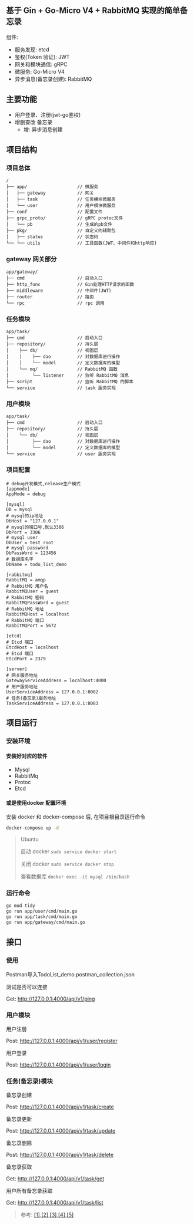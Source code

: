 ## 基于 Gin + Go-Micro V4 + RabbitMQ 实现的简单备忘录

组件:
- 服务发现: etcd
- 鉴权(Token 验证): JWT
- 网关和模块通信: gRPC
- 微服务: Go-Micro V4
- 异步消息(备忘录创建): RabbitMQ

## 主要功能

- 用户登录、注册(jwt-go鉴权)
- 增删查改 备忘录
  - 增: 异步消息创建

## 项目结构
### 项目总体
```
/
├── app/                   // 微服务
│   ├── gateway            // 网关
│   ├── task               // 任务模块微服务
│   └── user               // 用户模块微服务
├── conf                   // 配置文件
├── grpc_proto/            // gRPC protoc文件
│   └── pb                 // 生成的pb文件
├── pkg/                   // 自定义的辅助包
│   ├── status             // 状态码
└── └── utils              // 工具函数(JWT、中间件和http响应)
```

### gateway 网关部分
```
app/gateway/
├── cmd                    // 启动入口
├── http_func              // Gin处理HTTP请求的函数
├── middleware             // 中间件(JWT)
├── router                 // 路由
└── rpc                    // rpc 调用
```

### 任务模块
```
app/task/
├── cmd                    // 启动入口
├── repository/            // 持久层
│    ├── db/               // 视图层
│    │    ├── dao          // 对数据库进行操作
│    │    └── model        // 定义数据库的模型
│    └── mq/               // RabbitMQ 函数
│         └── listener     // 监听 RabbitMQ 消息
├── script                 // 监听 RabbitMQ 的脚本
└── service                // task 服务实现
```

### 用户模块
```
app/task/
├── cmd                    // 启动入口
├── repository/            // 持久层
│    └── db/               // 视图层
│         ├── dao          // 对数据库进行操作
│         └── model        // 定义数据库的模型
└── service                // user 服务实现
```

### 项目配置
```
# debug开发模式,release生产模式
[appmode]
AppMode = debug

[mysql]
Db = mysql
# mysql的ip地址
DbHost = "127.0.0.1"
# mysql的端口号,默认3306
DbPort = 3306
# mysql user
DbUser = test_root
# mysql password
DbPassWord = 123456
# 数据库名字
DbName = todo_list_demo

[rabbitmq]
RabbitMQ = amqp
# RabbitMQ 用户名
RabbitMQUser = guest
# RabbitMQ 密码
RabbitMQPassWord = guest
# RabbitMQ 地址
RabbitMQHost = localhost
# RabbitMQ 端口
RabbitMQPort = 5672

[etcd]
# Etcd 端口
EtcdHost = localhost
# Etcd 端口
EtcdPort = 2379

[server]
# 网关服务地址
GatewayServiceAddress = localhost:4000
# 用户服务地址
UserServiceAddress = 127.0.0.1:8082
# 任务(备忘录)服务地址
TaskServiceAddress = 127.0.0.1:8083
```

## 项目运行
### 安装环境
#### 安装好对应的软件
- Mysql
- RabbitMq
- Protoc
- Etcd

#### 或是使用docker 配置环境
安装 docker 和 docker-compose 后, 
在项目根目录运行命令
```bash
docker-compose up -d
```
> Ubuntu
> 
> 启动 docker `sudo service docker start`
> 
> 关闭 docker `sudo service docker stop`
>
> 查看数据库 `docker exec -it mysql /bin/bash` 

### 运行命令
```bash
go mod tidy
go run app/user/cmd/main.go
go run app/task/cmd/main.go
go run app/gateway/cmd/main.go
```

## 接口

### 使用
Postman导入TodoList_demo.postman_collection.json

测试是否可以连接

Get: http://127.0.0.1:4000/api/v1/ping

### 用户模块

用户注册

Post: http://127.0.0.1:4000/api/v1/user/register

用户登录

Post: http://127.0.0.1:4000/api/v1/user/login

### 任务(备忘录)模块

备忘录创建

Post: http://127.0.0.1:4000/api/v1/task/create

备忘录更新

Post: http://127.0.0.1:4000/api/v1/task/update

备忘录删除

Post: http://127.0.0.1:4000/api/v1/task/delete

备忘录获取

Get: http://127.0.0.1:4000/api/v1/task/get

用户所有备忘录获取

Get: http://127.0.0.1:4000/api/v1/task/list

> 
> 参考: [[1]](https://gin-gonic.com/docs/),[[2]](https://grpc.io/docs/),[[3]](https://github.com/go-micro/go-micro),[[4]](https://github.com/CocaineCong/micro-todoList),[[5]](https://www.rabbitmq.com/docs)


